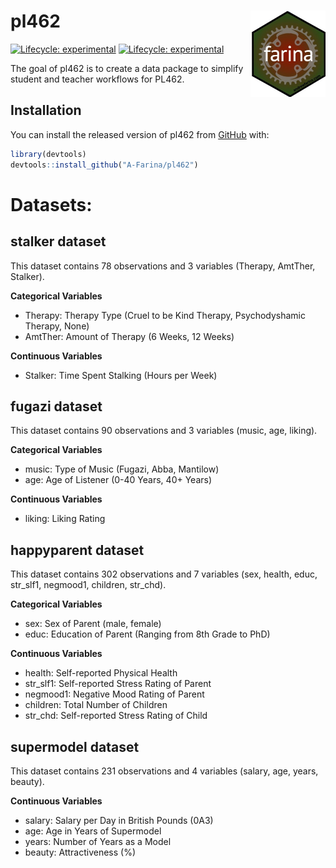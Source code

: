
<!-- README.md is generated from README.Rmd. Please edit that file -->

# pl462 <img src='man/figures/logo.jpeg' align="right" height="137.5" />

<!-- badges: start -->

[![Lifecycle:
experimental](https://img.shields.io/badge/lifecycle-experimental-orange.svg)](https://www.tidyverse.org/lifecycle/#experimental)
[![Lifecycle:
experimental](https://img.shields.io/badge/lifecycle-experimental-orange.svg)](https://lifecycle.r-lib.org/articles/stages.html#experimental)
<!-- badges: end -->

The goal of pl462 is to create a data package to simplify student and
teacher workflows for PL462.

## Installation

You can install the released version of pl462 from
[GitHub](https://github.com/A-Farina/pl462) with:

``` r
library(devtools)
devtools::install_github("A-Farina/pl462")
```

# Datasets:

## stalker dataset

This dataset contains 78 observations and 3 variables (Therapy, AmtTher,
Stalker).

**Categorical Variables**

-   Therapy: Therapy Type (Cruel to be Kind Therapy, Psychodyshamic
    Therapy, None)
-   AmtTher: Amount of Therapy (6 Weeks, 12 Weeks)

**Continuous Variables**

-   Stalker: Time Spent Stalking (Hours per Week)

## fugazi dataset

This dataset contains 90 observations and 3 variables (music, age,
liking).

**Categorical Variables**

-   music: Type of Music (Fugazi, Abba, Mantilow)
-   age: Age of Listener (0-40 Years, 40+ Years)

**Continuous Variables**

-   liking: Liking Rating

## happyparent dataset

This dataset contains 302 observations and 7 variables (sex, health,
educ, str_slf1, negmood1, children, str_chd).

**Categorical Variables**

-   sex: Sex of Parent (male, female)
-   educ: Education of Parent (Ranging from 8th Grade to PhD)

**Continuous Variables**

-   health: Self-reported Physical Health
-   str_slf1: Self-reported Stress Rating of Parent
-   negmood1: Negative Mood Rating of Parent
-   children: Total Number of Children
-   str_chd: Self-reported Stress Rating of Child

## supermodel dataset

This dataset contains 231 observations and 4 variables (salary, age,
years, beauty).

**Continuous Variables**

-   salary: Salary per Day in British Pounds (0A3)
-   age: Age in Years of Supermodel
-   years: Number of Years as a Model
-   beauty: Attractiveness (%)
